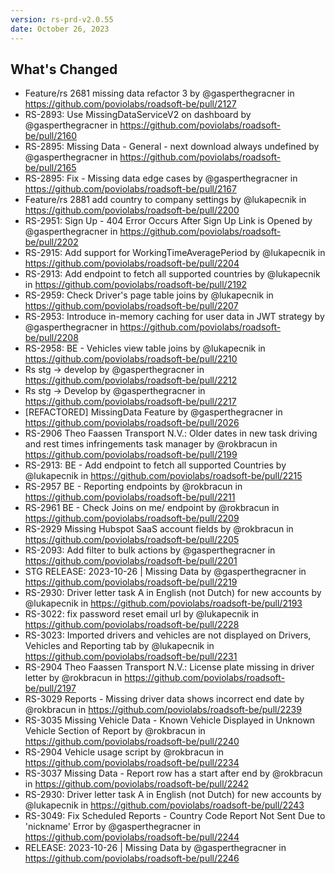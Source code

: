 ```yaml
---
version: rs-prd-v2.0.55
date: October 26, 2023
---
```


## What's Changed
* Feature/rs 2681 missing data refactor 3 by @gasperthegracner in https://github.com/poviolabs/roadsoft-be/pull/2127
* RS-2893: Use MissingDataServiceV2 on dashboard by @gasperthegracner in https://github.com/poviolabs/roadsoft-be/pull/2160
* RS-2895: Missing Data - General - next download always undefined by @gasperthegracner in https://github.com/poviolabs/roadsoft-be/pull/2165
* RS-2895: Fix - Missing data edge cases by @gasperthegracner in https://github.com/poviolabs/roadsoft-be/pull/2167
* Feature/rs 2881 add country to company settings by @lukapecnik in https://github.com/poviolabs/roadsoft-be/pull/2200
* RS-2951: Sign Up - 404 Error Occurs After Sign Up Link is Opened by @gasperthegracner in https://github.com/poviolabs/roadsoft-be/pull/2202
* RS-2915: Add support for WorkingTimeAveragePeriod by @lukapecnik in https://github.com/poviolabs/roadsoft-be/pull/2204
* RS-2913: Add endpoint to fetch all supported countries by @lukapecnik in https://github.com/poviolabs/roadsoft-be/pull/2192
* RS-2959: Check Driver's page table joins by @lukapecnik in https://github.com/poviolabs/roadsoft-be/pull/2207
* RS-2953: Introduce in-memory caching for user data in JWT strategy by @gasperthegracner in https://github.com/poviolabs/roadsoft-be/pull/2208
* RS-2958: BE - Vehicles view table joins by @lukapecnik in https://github.com/poviolabs/roadsoft-be/pull/2210
* Rs stg -> develop by @gasperthegracner in https://github.com/poviolabs/roadsoft-be/pull/2212
* Rs stg -> Develop by @gasperthegracner in https://github.com/poviolabs/roadsoft-be/pull/2217
* [REFACTORED] MissingData Feature by @gasperthegracner in https://github.com/poviolabs/roadsoft-be/pull/2026
* RS-2906 Theo Faassen Transport N.V.: Older dates in new task driving and rest times infringements task manager by @rokbracun in https://github.com/poviolabs/roadsoft-be/pull/2199
* RS-2913: BE - Add endpoint to fetch all supported Countries by @lukapecnik in https://github.com/poviolabs/roadsoft-be/pull/2215
* RS-2957 BE - Reporting endpoints by @rokbracun in https://github.com/poviolabs/roadsoft-be/pull/2211
* RS-2961 BE - Check Joins on me/ endpoint by @rokbracun in https://github.com/poviolabs/roadsoft-be/pull/2209
* RS-2929 Missing Hubspot SaaS account fields by @rokbracun in https://github.com/poviolabs/roadsoft-be/pull/2205
* RS-2093: Add filter to bulk actions by @gasperthegracner in https://github.com/poviolabs/roadsoft-be/pull/2201
* STG RELEASE: 2023-10-26 | Missing Data by @gasperthegracner in https://github.com/poviolabs/roadsoft-be/pull/2219
* RS-2930: Driver letter task A in English (not Dutch) for new accounts by @lukapecnik in https://github.com/poviolabs/roadsoft-be/pull/2193
* RS-3022: fix password reset email url by @lukapecnik in https://github.com/poviolabs/roadsoft-be/pull/2228
* RS-3023: Imported drivers and vehicles are not displayed on Drivers, Vehicles and Reporting tab  by @lukapecnik in https://github.com/poviolabs/roadsoft-be/pull/2231
* RS-2904 Theo Faassen Transport N.V.: License plate missing in driver letter by @rokbracun in https://github.com/poviolabs/roadsoft-be/pull/2197
* RS-3029 Reports - Missing driver data shows incorrect end date by @rokbracun in https://github.com/poviolabs/roadsoft-be/pull/2239
* RS-3035 Missing Vehicle Data - Known Vehicle Displayed in Unknown Vehicle Section of Report by @rokbracun in https://github.com/poviolabs/roadsoft-be/pull/2240
* RS-2904 Vehicle usage script by @rokbracun in https://github.com/poviolabs/roadsoft-be/pull/2234
* RS-3037 Missing Data - Report row has a start after end by @rokbracun in https://github.com/poviolabs/roadsoft-be/pull/2242
* RS-2930: Driver letter task A in English (not Dutch) for new accounts by @lukapecnik in https://github.com/poviolabs/roadsoft-be/pull/2243
* RS-3049: Fix Scheduled Reports - Country Code Report Not Sent Due to 'nickname' Error by @gasperthegracner in https://github.com/poviolabs/roadsoft-be/pull/2244
* RELEASE: 2023-10-26 | Missing Data by @gasperthegracner in https://github.com/poviolabs/roadsoft-be/pull/2246